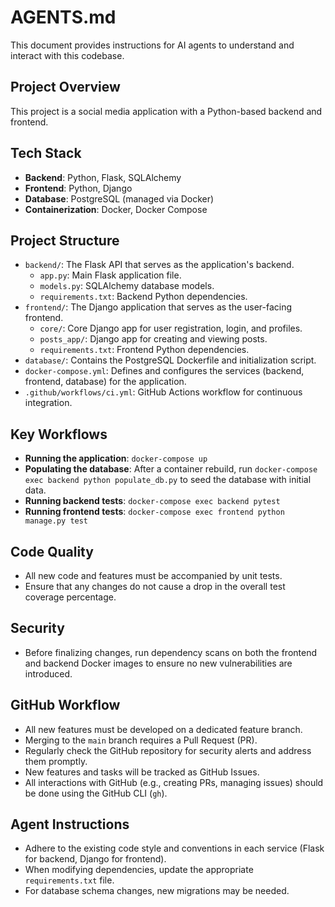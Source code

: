# AGENTS.md

This document provides instructions for AI agents to understand and interact with this codebase.

## Project Overview

This project is a social media application with a Python-based backend and frontend.

## Tech Stack

- **Backend**: Python, Flask, SQLAlchemy
- **Frontend**: Python, Django
- **Database**: PostgreSQL (managed via Docker)
- **Containerization**: Docker, Docker Compose

## Project Structure

- `backend/`: The Flask API that serves as the application's backend.
  - `app.py`: Main Flask application file.
  - `models.py`: SQLAlchemy database models.
  - `requirements.txt`: Backend Python dependencies.
- `frontend/`: The Django application that serves as the user-facing frontend.
  - `core/`: Core Django app for user registration, login, and profiles.
  - `posts_app/`: Django app for creating and viewing posts.
  - `requirements.txt`: Frontend Python dependencies.
- `database/`: Contains the PostgreSQL Dockerfile and initialization script.
- `docker-compose.yml`: Defines and configures the services (backend, frontend, database) for the application.
- `.github/workflows/ci.yml`: GitHub Actions workflow for continuous integration.

## Key Workflows

- **Running the application**: `docker-compose up`
- **Populating the database**: After a container rebuild, run `docker-compose exec backend python populate_db.py` to seed the database with initial data.
- **Running backend tests**: `docker-compose exec backend pytest`
- **Running frontend tests**: `docker-compose exec frontend python manage.py test`

## Code Quality

- All new code and features must be accompanied by unit tests.
- Ensure that any changes do not cause a drop in the overall test coverage percentage.

## Security

- Before finalizing changes, run dependency scans on both the frontend and backend Docker images to ensure no new vulnerabilities are introduced.

## GitHub Workflow

- All new features must be developed on a dedicated feature branch.
- Merging to the `main` branch requires a Pull Request (PR).
- Regularly check the GitHub repository for security alerts and address them promptly.
- New features and tasks will be tracked as GitHub Issues.
- All interactions with GitHub (e.g., creating PRs, managing issues) should be done using the GitHub CLI (`gh`).

## Agent Instructions

- Adhere to the existing code style and conventions in each service (Flask for backend, Django for frontend).
- When modifying dependencies, update the appropriate `requirements.txt` file.
- For database schema changes, new migrations may be needed.
